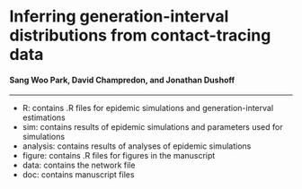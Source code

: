 # Inferring generation-interval distributions from contact-tracing data

#### Sang Woo Park, David Champredon, and Jonathan Dushoff

---

* R: contains .R files for epidemic simulations and generation-interval estimations
* sim: contains results of epidemic simulations and parameters used for simulations
* analysis: contains results of analyses of epidemic simulations
* figure: contains .R files for figures in the manuscript
* data: contains the network file
* doc: contains manuscript files
